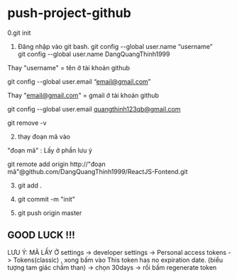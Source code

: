 # push-project-github


0.git init

1. Đăng nhập vào git bash.
git config --global user.name “username”     
git config --global user.name DangQuangThinh1999

Thay "username"  = tên ở tài khoản github

git config --global user.email “email@gmail.com”

Thay "email@gmail.com"  = gmail ở tài khoản github

git config --global user.email quangthinh123qb@gmail.com

git remove -v 

2. thay đoạn mã vào 

"đoạn mã" : Lấy ở phần lưu ý 

git remote add origin http://"đoạn mã"@github.com/DangQuangThinh1999/ReactJS-Fontend.git

3. git add .

4. git commit -m "init"

5. git push origin master 


GOOD LUCK !!! 
--------------------------------------------------------------------------------------------------------------------


LƯU Ý: MÃ LẤY Ở settings -> developer settings -> Personal access tokens -> Tokens(classic) , xong bấm vào This token has no expiration date. (biểu tượng tam giác chấm than) -> chọn 30days -> rồi bấm regenerate token 
